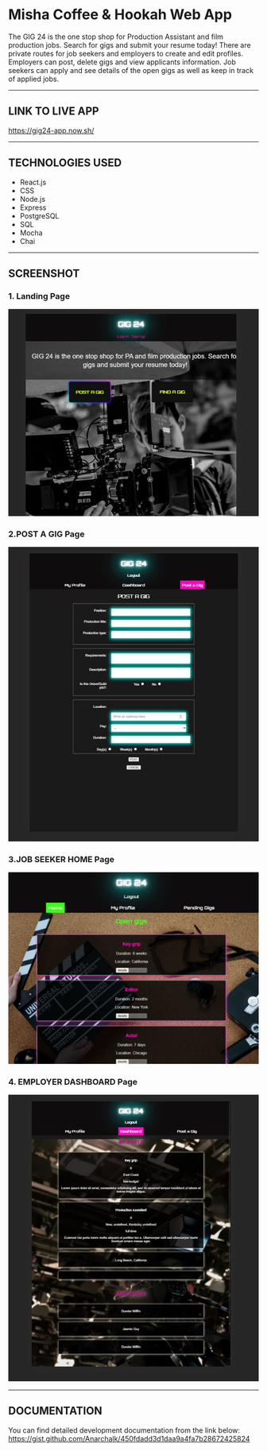 # Misha Coffee & Hookah Web App

 The GIG 24 is the one stop shop for Production Assistant and film production jobs. Search for gigs and submit your resume today!
 There are private routes for job seekers and employers to create and edit profiles. Employers can post, delete gigs and view applicants  information. Job seekers can apply and see details of the open gigs as well as keep in track of applied jobs.   


* * *

## LINK TO LIVE APP

https://gig24-app.now.sh/


***

## TECHNOLOGIES USED

* React.js 
* CSS 
* Node.js 
* Express 
* PostgreSQL
* SQL
* Mocha
* Chai


***

## SCREENSHOT

### 1. Landing Page

![logo](https://raw.githubusercontent.com/Anarchalk/gig24-client/master/screenshots/landing.JPG "Landing Page")

### 2.POST A GIG Page

![logo](https://raw.githubusercontent.com/Anarchalk/gig24-client/master/screenshots/postgig.JPG "Post a gig Page")

### 3.JOB SEEKER HOME Page
![logo](https://raw.githubusercontent.com/Anarchalk/gig24-client/master/screenshots/jshome.JPG "Job Seeker home view")

### 4. EMPLOYER DASHBOARD Page

![logo](https://raw.githubusercontent.com/Anarchalk/gig24-client/master/screenshots/employer-dash.JPG "Employer Dashboard")

***

## DOCUMENTATION
You can find detailed development documentation from the link below:
https://gist.github.com/Anarchalk/450fdadd3d1daa9a4fa7b28672425824
